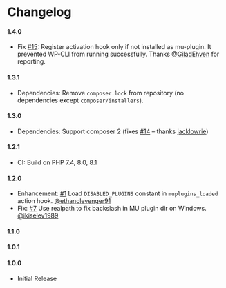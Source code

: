 # Changelog

#### 1.4.0
- Fix [#15](https://github.com/lukasbesch/bedrock-plugin-disabler/issues/15): Register activation hook only if not installed as mu-plugin. It prevented WP-CLI from running successfully. Thanks [@GiladEhven](https://github.com/GiladEhven) for reporting.

#### 1.3.1
- Dependencies: Remove `composer.lock` from repository (no dependencies except `composer/installers`).

#### 1.3.0
- Dependencies: Support composer 2 (fixes [#14](https://github.com/lukasbesch/bedrock-plugin-disabler/issues/14) – thanks [jacklowrie](https://github.com/jacklowrie))

#### 1.2.1
- CI: Build on PHP 7.4, 8.0, 8.1

#### 1.2.0
 - Enhancement: [#1](https://github.com/lukasbesch/bedrock-plugin-disabler/pull/1) Load `DISABLED_PLUGINS` constant in `muplugins_loaded` action hook. [@ethanclevenger91](https://github.com/ethanclevenger91)
 - Fix: [#7](https://github.com/lukasbesch/bedrock-plugin-disabler/pull/7) Use realpath to fix backslash in MU plugin dir on Windows. [@ikiselev1989](https://github.com/ikiselev1989)

#### 1.1.0

#### 1.0.1

#### 1.0.0
 - Initial Release
